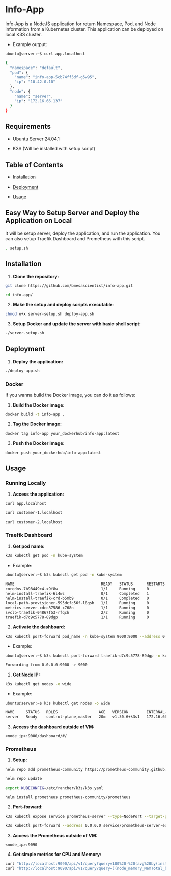 # Info-App

Info-App is a NodeJS application for return Namespace, Pod, and Node information from a Kubernetes cluster. This application can be deployed on local K3S cluster.

- Example output:

```bash
ubuntu@server:~$ curl app.localhost

{
  "namespace": "default",
  "pod": {
    "name": "info-app-5cb74ff5df-g5w95",
    "ip": "10.42.0.10"
  },
  "node": {
    "name": "server",
    "ip": "172.16.66.137"
  }
}
```

## Requirements

- Ubuntu Server 24.04.1

- K3S (Will be installed with setup script)

## Table of Contents

- [Installation](#installation)

- [Deployment](#deployment)

- [Usage](#usage)

## Easy Way to Setup Server and Deploy the Application on Local

It will be setup server, deploy the application, and run the application. You can also setup Traefik Dashboard and Prometheus with this script.

```bash
. setup.sh
```

## Installation

1. **Clone the repository:**

```bash
git clone https://github.com/bmesascientist/info-app.git

cd info-app/
```

2. **Make the setup and deploy scripts executable:**

```bash
chmod u+x server-setup.sh deploy-app.sh
```

3. **Setup Docker and update the server with basic shell script:**

```bash
./server-setup.sh
```

## Deployment

1. **Deploy the application:**

```bash
./deploy-app.sh
```

### Docker

If you wanna build the Docker image, you can do it as follows:

1. **Build the Docker image:**

```bash
docker build -t info-app .
```

2. **Tag the Docker image:**

```bash
docker tag info-app your_dockerhub/info-app:latest
```

3. **Push the Docker image:**

```bash
docker push your_dockerhub/info-app:latest
```

## Usage

### Running Locally

1. **Access the application:**

```bash
curl app.localhost
```

```bash
curl customer-1.localhost
```

```bash
curl customer-2.localhost
```

### Traefik Dashboard

1. **Get pod name:**

```bash
k3s kubectl get pod -n kube-system
```

- Example:

```bash
ubuntu@server:~$ k3s kubectl get pod -n kube-system

NAME                                      READY   STATUS      RESTARTS   AGE
coredns-7b98449c4-x9f8w                   1/1     Running     0          82s
helm-install-traefik-6l4wz                0/1     Completed   1          82s
helm-install-traefik-crd-b5mb9            0/1     Completed   0          82s
local-path-provisioner-595dcfc56f-l8gsh   1/1     Running     0          82s
metrics-server-cdcc87586-x768n            1/1     Running     0          82s
svclb-traefik-04867f53-rfqch              2/2     Running     0          45s
traefik-d7c9c5778-89dgp                   1/1     Running     0          45s
```

2. **Activate the dashboard:**

```bash
k3s kubectl port-forward pod_name -n kube-system 9000:9000 --address 0.0.0.0 &
```

- Example:

```bash
ubuntu@server:~$ k3s kubectl port-forward traefik-d7c9c5778-89dgp -n kube-system 9000:9000 --address 0.0.0.0 &

Forwarding from 0.0.0.0:9000 -> 9000
```

2. **Get Node IP:**

```bash
k3s kubectl get nodes -o wide
```

- Example:

```bash
ubuntu@server:~$ k3s kubectl get nodes -o wide

NAME     STATUS   ROLES                  AGE   VERSION        INTERNAL-IP     EXTERNAL-IP   OS-IMAGE             KERNEL-VERSION     CONTAINER-RUNTIME
server   Ready    control-plane,master   20m   v1.30.6+k3s1   172.16.66.137   <none>        Ubuntu 24.04.1 LTS   6.8.0-48-generic   containerd://1.7.22-k3s1
```

3. **Access the dashboard outside of VM:**

```text
<node_ip>:9000/dashboard/#/
```

### Prometheus

1. **Setup:**

```bash
helm repo add prometheus-community https://prometheus-community.github.io/helm-charts
```

```bash
helm repo update
```

```bash
export KUBECONFIG=/etc/rancher/k3s/k3s.yaml
```

```bash
helm install prometheus prometheus-community/prometheus
```

2. **Port-forward:**

```bash
k3s kubectl expose service prometheus-server --type=NodePort --target-port=9090 --name=prometheus-server-ext
```

```bash
k3s kubectl port-forward --address 0.0.0.0 service/prometheus-server-ext 9090:80
```

3. **Access the Prometheus outside of VM:**

```text
<node_ip>:9090
```

4. **Get simple metrics for CPU and Memory:**

```bash
curl "http://localhost:9090/api/v1/query?query=100%20-%20(avg%20by(instance)%20(irate(node_cpu_seconds_total%7Bmode%3D%22idle%22%7D%5B5m%5D))%20*%20100)" | jq .
curl "http://localhost:9090/api/v1/query?query=((node_memory_MemTotal_bytes%20-%20node_memory_Available_bytes)%20/%20node_memory_MemTotal_bytes)%20*%20100" | jq .
```
